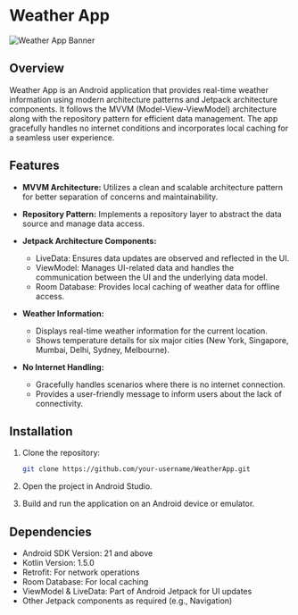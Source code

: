 # Weather App

![Weather App Banner](app_banner.png)

## Overview

Weather App is an Android application that provides real-time weather information using modern architecture patterns and Jetpack architecture components. It follows the MVVM (Model-View-ViewModel) architecture along with the repository pattern for efficient data management. The app gracefully handles no internet conditions and incorporates local caching for a seamless user experience.

## Features

- **MVVM Architecture:** Utilizes a clean and scalable architecture pattern for better separation of concerns and maintainability.

- **Repository Pattern:** Implements a repository layer to abstract the data source and manage data access.

- **Jetpack Architecture Components:**
  - LiveData: Ensures data updates are observed and reflected in the UI.
  - ViewModel: Manages UI-related data and handles the communication between the UI and the underlying data model.
  - Room Database: Provides local caching of weather data for offline access.

- **Weather Information:**
  - Displays real-time weather information for the current location.
  - Shows temperature details for six major cities (New York, Singapore, Mumbai, Delhi, Sydney, Melbourne).

- **No Internet Handling:**
  - Gracefully handles scenarios where there is no internet connection.
  - Provides a user-friendly message to inform users about the lack of connectivity.


## Installation

1. Clone the repository:

    ```bash
    git clone https://github.com/your-username/WeatherApp.git
    ```

2. Open the project in Android Studio.

3. Build and run the application on an Android device or emulator.

## Dependencies

- Android SDK Version: 21 and above
- Kotlin Version: 1.5.0
- Retrofit: For network operations
- Room Database: For local caching
- ViewModel & LiveData: Part of Android Jetpack for UI updates
- Other Jetpack components as required (e.g., Navigation)

